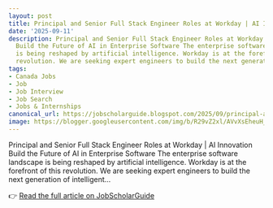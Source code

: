 ```yaml
---
layout: post
title: Principal and Senior Full Stack Engineer Roles at Workday | AI Innovation
date: '2025-09-11'
description: Principal and Senior Full Stack Engineer Roles at Workday | AI Innovation
  Build the Future of AI in Enterprise Software The enterprise software landscape
  is being reshaped by artificial intelligence. Workday is at the forefront of this
  revolution. We are seeking expert engineers to build the next generation of intelligent...
tags:
- Canada Jobs
- Job
- Job Interview
- Job Search
- Jobs & Internships
canonical_url: https://jobscholarguide.blogspot.com/2025/09/principal-and-senior-full-stack.html
image: https://blogger.googleusercontent.com/img/b/R29vZ2xl/AVvXsEheuH_kwYD-0Rn_2_0H7D1MqUrgg_fpU8-nBl8WoMWddGyY-w_-HGWXoep-4tVSwUZ0Hkq-OOTR1ZCxHQNzz6-1E7XblnmTQBMw-lGtsIVXP1OZoKJWi_SrXFJYUAr9dxZUUBm8aCbNCOeky4QKhg0TrNd8fmUozes1DQExA1JnhbieUlGHBg4wEf2o-FVn/s72-c/8c913b2e-6134-4882-8cce-e5e3e58ca1c8.png
---
```


Principal and Senior Full Stack Engineer Roles at Workday | AI Innovation Build the Future of AI in Enterprise Software The enterprise software landscape is being reshaped by artificial intelligence. Workday is at the forefront of this revolution. We are seeking expert engineers to build the next generation of intelligent...

<!--more-->

👉 [Read the full article on JobScholarGuide](https://jobscholarguide.blogspot.com/2025/09/principal-and-senior-full-stack.html)
